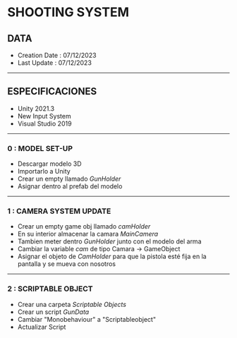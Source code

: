 # SHOOTING SYSTEM
## DATA
- Creation Date : 07/12/2023
- Last Update : 07/12/2023
---
## ESPECIFICACIONES
- Unity 2021.3
- New Input System
- Visual Studio 2019
---
### 0 : MODEL SET-UP
- Descargar modelo 3D
- Importarlo a Unity
- Crear un empty llamado _GunHolder_
- Asignar dentro al prefab del modelo
---
### 1 : CAMERA SYSTEM UPDATE
- Crear un empty game obj llamado _camHolder_
- En su interior almacenar la camara _MainCamera_
- Tambien meter dentro _GunHolder_ junto con el modelo del arma
- Cambiar la variable _cam_ de tipo Camara -> GameObject
- Asignar el objeto de _CamHolder_ para que la pistola esté fija en la pantalla y se mueva con nosotros
---
### 2 : SCRIPTABLE OBJECT
- Crear una carpeta _Scriptable Objects_
- Crear un script _GunData_
- Cambiar "Monobehaviour" a "Scriptableobject"
- Actualizar Script
